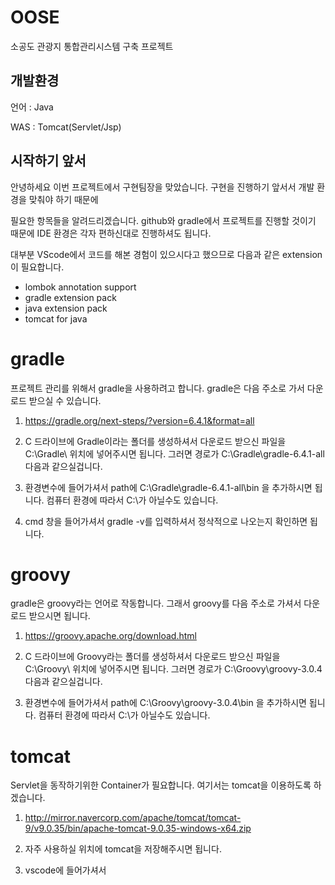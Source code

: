 # OOSE
소공도 관광지 통합관리시스템 구축 프로젝트


## 개발환경

언어 : Java

WAS : Tomcat(Servlet/Jsp)

## 시작하기 앞서

안녕하세요 이번 프로젝트에서 구현팀장을 맞았습니다.
구현을 진행하기 앞서서 개발 환경을 맞춰야 하기 때문에

필요한 항목들을 알려드리겠습니다. github와 gradle에서
프로젝트를 진행할 것이기 때문에 IDE 환경은 각자 편하신대로
진행하셔도 됩니다. 

대부분 VScode에서 코드를 해본 경험이 있으시다고 했으므로
다음과 같은 extension이 필요합니다.

- lombok annotation support
- gradle extension pack
- java extension pack
- tomcat for java

# gradle

프로젝트 관리를 위해서 gradle을 사용하려고 합니다. gradle은 다음
주소로 가서 다운로드 받으실 수 있습니다.

1. https://gradle.org/next-steps/?version=6.4.1&format=all

2. C 드라이브에 Gradle이라는 폴더를 생성하셔서 다운로드 받으신 파일을
C:\Gradle\ 위치에 넣어주시면 됩니다.
그러면 경로가 C:\Gradle\gradle-6.4.1-all 다음과 같으실겁니다.

3. 환경변수에 들어가셔서 path에 C:\Gradle\gradle-6.4.1-all\bin 을 추가하시면
됩니다. 컴퓨터 환경에 따라서 C:\가 아닐수도 있습니다.

4. cmd 창을 들어가셔서 gradle -v를 입력하셔서 정삭적으로 나오는지 확인하면
됩니다.

# groovy

gradle은 groovy라는 언어로 작동합니다. 그래서 groovy를 다음 주소로 가셔서
다운로드 받으시면 됩니다.

1. https://groovy.apache.org/download.html

2. C 드라이브에 Groovy라는 폴더를 생성하셔서 다운로드 받으신 파일을
C:\Groovy\ 위치에 넣어주시면 됩니다.
그러면 경로가 C:\Groovy\groovy-3.0.4 다음과 같으실겁니다.

3. 환경변수에 들어가셔서 path에 C:\Groovy\groovy-3.0.4\bin 을 추가하시면
됩니다. 컴퓨터 환경에 따라서 C:\가 아닐수도 있습니다.

# tomcat

Servlet을 동작하기위한 Container가 필요합니다. 여기서는 tomcat을 이용하도록 하겠습니다.

1. http://mirror.navercorp.com/apache/tomcat/tomcat-9/v9.0.35/bin/apache-tomcat-9.0.35-windows-x64.zip

2. 자주 사용하실 위치에 tomcat을 저장해주시면 됩니다. 

3. vscode에 들어가셔서 